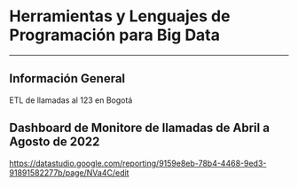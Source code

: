 # Herramientas y Lenguajes de Programación para Big Data
--------------------

## Información General
ETL de llamadas al 123 en Bogotá

## Dashboard de Monitore de llamadas de Abril a Agosto de 2022
https://datastudio.google.com/reporting/9159e8eb-78b4-4468-9ed3-91891582277b/page/NVa4C/edit
